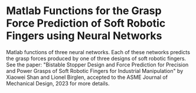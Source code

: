 # Matlab Functions for the Grasp Force Prediction of Soft Robotic Fingers using Neural Networks

Matlab functions of three neural networks. Each of these networks predicts the grasp forces produced by one of three designs of soft robotic fingers. See the paper:
"Bistable Stopper Design and Force Prediction for Precision and Power Grasps of Soft Robotic Fingers for Industrial Manipulation" by Xiaowei Shan and Lionel Birglen, accepted to the ASME Journal of Mechanical Design, 2023
for more details.
